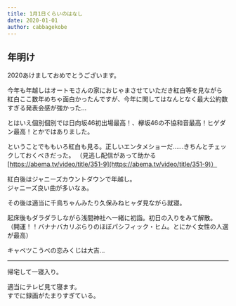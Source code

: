 ```yaml
---
title: 1月1日くらいのはなし
date: 2020-01-01
author: cabbagekobe
---
```


## 年明け

2020あけましておめでとうございます。

今年も年越しはオートモさんの家におじゃまさせていただき紅白等を見ながら  
紅白ここ数年めちゃ面白かったんですが、今年に関してはなんとなく最大公約数すぎる発表会感が強かった…

とはいえ個別個別では日向坂46初出場最高！、欅坂46の不協和音最高！ヒゲダン最高！とかではありました。

ということでももいろ紅白も見る。正しいエンタメショーだ……きちんとチェックしておくべきだった。
（見逃し配信があって助かる [https://abema.tv/video/title/351-9](https://abema.tv/video/title/351-9)）

紅白後はジャニーズカウントダウンで年越し。  
ジャニーズ良い曲が多いなぁ。

その後は適当に千鳥ちゃんみたり久保みねヒャダ見ながら就寝。

起床後もダラダラしながら浅間神社へ一緒に初詣。初日の入りをみて解散。  
（開運！！バナナバカリぶらりのほぼパシフィック・ヒム。とにかく女性の人選が最高）

キャベツこうべの恋みくじは大吉…

---

帰宅して一寝入り。

適当にテレビ見て寝ます。  
すでに録画がたまりすぎている。